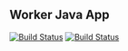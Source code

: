 ## Worker Java App

  [![Build Status](http://prodjenkins.ventcoo.org:8080/job/docker-pipe-01/badge/icon/buildStatus/icon?job=instavote%2Fworker-build)](http://prodjenkins.ventcoo.org:8080/job/docker-pipe-01/badge/icon/job/instavote/job/worker-build/)
  [![Build Status](http://prodjenkins.ventcoo.org:8080/job/docker-pipe-01/badge/icon/buildStatus/icon?job=instavote%2Fworker-test&subject=UnitTest)](http://prodjenkins.ventcoo.org:8080/job/instavote/job/worker-test/)
